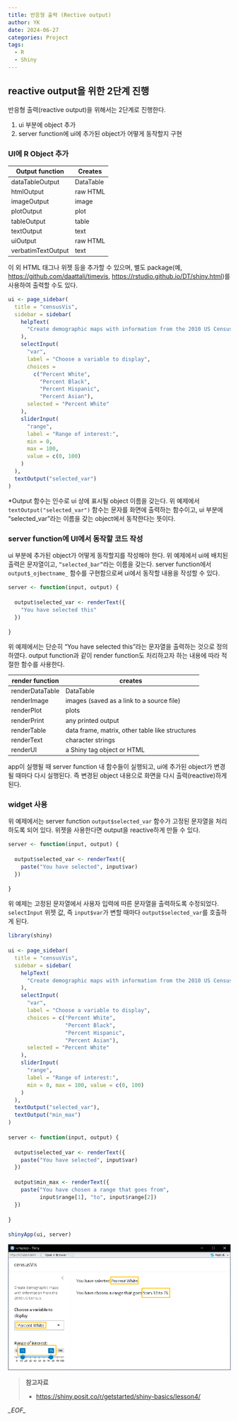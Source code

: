 ```yaml
---
title: 반응형 출력 (Rective output)
author: YK
date: 2024-06-27
categories: Project
tags:
  - R
  - Shiny
---
```

## reactive output을 위한 2단계 진행
반응형 출력(reactive output)을 위해서는 2단계로 진행한다.
1. ui 부분에 object 추가
2. server function에 ui에 추가된 object가 어떻게 동작할지 구현
### UI에 R Object 추가

| Output function    | Creates   |
| ------------------ | --------- |
| dataTableOutput    | DataTable |
| htmlOutput         | raw HTML  |
| imageOutput        | image     |
| plotOutput         | plot      |
| tableOutput        | table     |
| textOutput         | text      |
| uiOutput           | raw HTML  |
| verbatimTextOutput | text      |

이 외 HTML 태그나 위젯 등을 추가할 수 있으며, 별도 package(예, https://github.com/daattali/timevis, https://rstudio.github.io/DT/shiny.html)를 사용하여 출력할 수도 있다.

```r
ui <- page_sidebar(
  title = "censusVis",
  sidebar = sidebar(
    helpText(
      "Create demographic maps with information from the 2010 US Census."
    ),
    selectInput(
      "var",
      label = "Choose a variable to display",
      choices = 
        c("Percent White",
          "Percent Black",
          "Percent Hispanic",
          "Percent Asian"),
      selected = "Percent White"
    ),
    sliderInput(
      "range",
      label = "Range of interest:",
      min = 0, 
      max = 100, 
      value = c(0, 100)
    )
  ),
  textOutput("selected_var")
)
```

\*Output 함수는 인수로 ui 상에 표시될 object 이름을 갖는다. 위 예제에서 `textOutput("selected_var")` 함수는 문자를 화면에 출력하는 함수이고, ui 부분에 “selected_var”라는 이름을 갖는 object에서 동작한다는 뜻이다.
### server function에 UI에서 동작할 코드 작성
ui 부분에 추가된 object가 어떻게 동작할지를 작성해야 한다. 위 예제에서 ui에 배치된 출력은 문자열이고, `“selected_bar”`라는 이름을 갖는다. server function에서 `output$_ojbectname_` 함수를 구현함으로써 ui에서 동작할 내용을 작성할 수 있다.

```r
server <- function(input, output) {

  output$selected_var <- renderText({
    "You have selected this"
  })

}
```

위 예제에서는 단순히 “You have selected this”라는 문자열을 출력하는 것으로 정의하였다. output function과 같이 render function도 처리하고자 하는 내용에 따라 적절한 함수를 사용한다.
  
| render function | creates                                         |
|-----------------|-------------------------------------------------|
| renderDataTable | DataTable                                       |
| renderImage     | images (saved as a link to a source file)       |
| renderPlot      | plots                                           |
| renderPrint     | any printed output                              |
| renderTable     | data frame, matrix, other table like structures |
| renderText      | character strings                               |
| renderUI        | a Shiny tag object or HTML                      |

app이 실행될 때 server function 내 함수들이 실행되고, ui에 추가된 object가 변경될 때마다 다시 실행된다. 즉 변경된 object 내용으로 화면을 다시 출력(reactive)하게 된다.

### widget 사용
위 예제에서는 server function `output$selected_var` 함수가 고정된 문자열을 처리하도록 되어 있다. 위젯을 사용한다면 output을 reactive하게 만들 수 있다.
```r
server <- function(input, output) {

  output$selected_var <- renderText({
    paste("You have selected", input$var)
  })

}
```

위 예제는 고정된 문자열에서 사용자 입력에 따른 문자열을 출력하도록 수정되었다.  `selectInput` 위젯 값, 즉 `input$var`가 변할 때마다 `output$selected_var`를 호출하게 된다.

```r
library(shiny)

ui <- page_sidebar(
  title = "censusVis",
  sidebar = sidebar(
    helpText(
      "Create demographic maps with information from the 2010 US Census."
    ),
    selectInput(
      "var",
      label = "Choose a variable to display",
      choices = c("Percent White",
                  "Percent Black",
                  "Percent Hispanic",
                  "Percent Asian"),
      selected = "Percent White"
    ),
    sliderInput(
      "range",
      label = "Range of interest:",
      min = 0, max = 100, value = c(0, 100)
    )
  ),
  textOutput("selected_var"),
  textOutput("min_max") 
)

server <- function(input, output) {
  
  output$selected_var <- renderText({
    paste("You have selected", input$var)
  })
  
  output$min_max <- renderText({
    paste("You have chosen a range that goes from",
          input$range[1], "to", input$range[2])
  })
  
}

shinyApp(ui, server)
```

![](/assets/images/Pasted%20image%2020240627000533.png)

> **참고자료**
> - https://shiny.posit.co/r/getstarted/shiny-basics/lesson4/ 


_\_EOF\__
